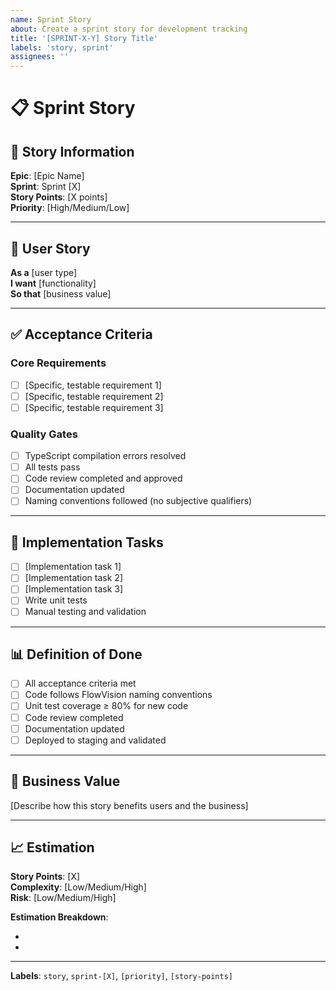 ```yaml
---
name: Sprint Story
about: Create a sprint story for development tracking
title: '[SPRINT-X-Y] Story Title'
labels: 'story, sprint'
assignees: ''
---
```


# 📋 Sprint Story

## 🎯 **Story Information**

**Epic**: [Epic Name]  
**Sprint**: Sprint [X]  
**Story Points**: [X points]  
**Priority**: [High/Medium/Low]

---

## 📝 **User Story**

**As a** [user type]  
**I want** [functionality]  
**So that** [business value]

---

## ✅ **Acceptance Criteria**

### **Core Requirements**

- [ ] [Specific, testable requirement 1]
- [ ] [Specific, testable requirement 2]
- [ ] [Specific, testable requirement 3]

### **Quality Gates**

- [ ] TypeScript compilation errors resolved
- [ ] All tests pass
- [ ] Code review completed and approved
- [ ] Documentation updated
- [ ] Naming conventions followed (no subjective qualifiers)

---

## 🔧 **Implementation Tasks**

- [ ] [Implementation task 1]
- [ ] [Implementation task 2]
- [ ] [Implementation task 3]
- [ ] Write unit tests
- [ ] Manual testing and validation

---

## 📊 **Definition of Done**

- [ ] All acceptance criteria met
- [ ] Code follows FlowVision naming conventions
- [ ] Unit test coverage ≥ 80% for new code
- [ ] Code review completed
- [ ] Documentation updated
- [ ] Deployed to staging and validated

---

## 🎯 **Business Value**

[Describe how this story benefits users and the business]

---

## 📈 **Estimation**

**Story Points**: [X]  
**Complexity**: [Low/Medium/High]  
**Risk**: [Low/Medium/High]

**Estimation Breakdown**:

- [Factor 1]: [Impact]
- [Factor 2]: [Impact]

---

**Labels**: `story`, `sprint-[X]`, `[priority]`, `[story-points]`
